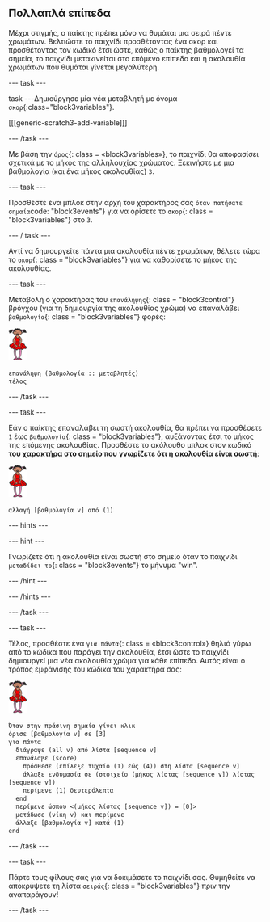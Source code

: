 ## Πολλαπλά επίπεδα

Μέχρι στιγμής, ο παίκτης πρέπει μόνο να θυμάται μια σειρά πέντε χρωμάτων. Βελτιώστε το παιχνίδι προσθέτοντας ένα σκορ και προσθέτοντας τον κωδικό έτσι ώστε, καθώς ο παίκτης βαθμολογεί τα σημεία, το παιχνίδι μετακινείται στο επόμενο επίπεδο και η ακολουθία χρωμάτων που θυμάται γίνεται μεγαλύτερη.

\--- task \---

task \---Δημιούργησε μία νέα μεταβλητή με όνομα `σκορ`{:class="block3variables"}.

[[[generic-scratch3-add-variable]]]

\--- /task \---

Με βάση την `όρος`{: class = «block3variables»}, το παιχνίδι θα αποφασίσει σχετικά με το μήκος της αλληλουχίας χρώματος. Ξεκινήστε με μια βαθμολογία (και ένα μήκος ακολουθίας) `3`.

\--- task \---

Προσθέστε ένα μπλοκ στην αρχή του χαρακτήρος σας `όταν πατήσατε σημαία`code: "block3events"} για να ορίσετε το `σκορ`{: class = "block3variables"} στο `3`.

\--- / task \---

Αντί να δημιουργείτε πάντα μια ακολουθία πέντε χρωμάτων, θέλετε τώρα το `σκορ`{: class = "block3variables"} για να καθορίσετε το μήκος της ακολουθίας.

\--- task \---

Μεταβολή ο χαρακτήρας του `επανάληψης`{: class = "block3control"} βρόγχου (για τη δημιουργία της ακολουθίας χρώμα) να επαναλάβει `βαθμολογία`{: class = "block3variables"} φορές:

![αντικείμενο](images/ballerina.png)

```blocks3
επανάληψη (βαθμολογία :: μεταβλητές)
τέλος
```

\--- /task \---

\--- task \---

Εάν ο παίκτης επαναλάβει τη σωστή ακολουθία, θα πρέπει να προσθέσετε `1` έως `βαθμολογία`{: class = "block3variables"}, αυξάνοντας έτσι το μήκος της επόμενης ακολουθίας. Προσθέστε το ακόλουθο μπλοκ στον κωδικό **του χαρακτήρα στο σημείο που γνωρίζετε ότι η ακολουθία είναι σωστή**:

![αντικείμενο](images/ballerina.png)

```blocks3
αλλαγή [βαθμολογία v] από (1)
```

\--- hints \---

\--- hint \---

Γνωρίζετε ότι η ακολουθία είναι σωστή στο σημείο όταν το παιχνίδι `μεταδίδει το`{: class = "block3events"} το μήνυμα "win".

\--- /hint \---

\--- /hints \---

\--- /task \---

\--- task \---

Τέλος, προσθέστε ένα `για πάντα`{: class = «block3control»} θηλιά γύρω από το κώδικα που παράγει την ακολουθία, έτσι ώστε το παιχνίδι δημιουργεί μια νέα ακολουθία χρώμα για κάθε επίπεδο. Αυτός είναι ο τρόπος εμφάνισης του κώδικα του χαρακτήρα σας:

![μπαλλαρίνα](images/ballerina.png)

```blocks3
Όταν στην πράσινη σημαία γίνει κλικ
όρισε [βαθμολογία v] σε [3]
για πάντα 
  διάγραψε (all v) από λίστα [sequence v]
  επανάλαβε (score) 
    πρόσθεσε (επίλεξε τυχαίο (1) εώς (4)) στη λίστα [sequence v]
    άλλαξε ενδυμασία σε (στοιχείο (μήκος λίστας [sequence v]) λίστας [sequence v])
    περίμενε (1) δευτερόλεπτα
  end
  περίμενε ώσπου <(μήκος λίστας [sequence v]) = [0]>
  μετάδωσε (νίκη v) και περίμενε
  άλλαξε [βαθμολογία v] κατά (1)
end
```

\--- /task \---

\--- task \---

Πάρτε τους φίλους σας για να δοκιμάσετε το παιχνίδι σας. Θυμηθείτε να αποκρύψετε τη λίστα `σειράς`{: class = "block3variables"} πριν την αναπαράγουν!

\--- /task \---